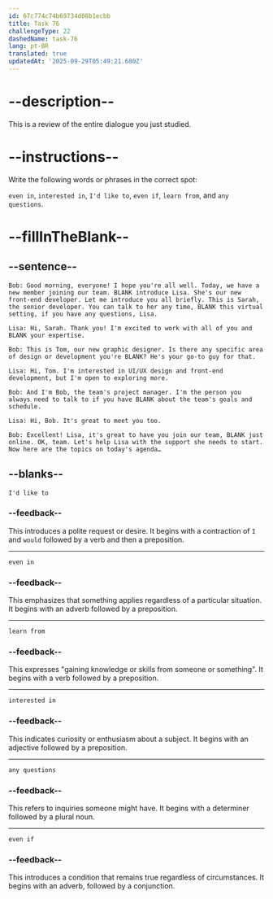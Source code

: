 ```yaml
---
id: 67c774c74b69734d08b1ecbb
title: Task 76
challengeType: 22
dashedName: task-76
lang: pt-BR
translated: true
updatedAt: '2025-09-29T05:49:21.680Z'
---
```


<!-- REVIEW -->

# --description--

This is a review of the entire dialogue you just studied.

# --instructions--

Write the following words or phrases in the correct spot:

`even in`, `interested in`, `I'd like to`, `even if`, `learn from`, and `any questions`.

# --fillInTheBlank--

## --sentence--

`Bob: Good morning, everyone! I hope you're all well. Today, we have a new member joining our team. BLANK introduce Lisa. She's our new front-end developer. Let me introduce you all briefly. This is Sarah, the senior developer. You can talk to her any time, BLANK this virtual setting, if you have any questions, Lisa.`  

`Lisa: Hi, Sarah. Thank you! I'm excited to work with all of you and BLANK your expertise.`  

`Bob: This is Tom, our new graphic designer. Is there any specific area of design or development you're BLANK? He's your go-to guy for that.`  

`Lisa: Hi, Tom. I'm interested in UI/UX design and front-end development, but I'm open to exploring more.`  

`Bob: And I'm Bob, the team's project manager. I'm the person you always need to talk to if you have BLANK about the team's goals and schedule.`  

`Lisa: Hi, Bob. It's great to meet you too.`  

`Bob: Excellent! Lisa, it's great to have you join our team, BLANK just online. OK, team. Let's help Lisa with the support she needs to start. Now here are the topics on today's agenda…`  

## --blanks--

`I'd like to`  

### --feedback--

This introduces a polite request or desire. It begins with a contraction of `I` and `would` followed by a verb and then a preposition.  

---

`even in`  

### --feedback--

This emphasizes that something applies regardless of a particular situation. It begins with an adverb followed by a preposition.  

---

`learn from`  

### --feedback--

This expresses "gaining knowledge or skills from someone or something". It begins with a verb followed by a preposition.  

---

`interested in`  

### --feedback--

This indicates curiosity or enthusiasm about a subject. It begins with an adjective followed by a preposition.  

---

`any questions`  

### --feedback--

This refers to inquiries someone might have. It begins with a determiner followed by a plural noun.  

---

`even if`  

### --feedback--

This introduces a condition that remains true regardless of circumstances. It begins with an adverb, followed by a conjunction.  
